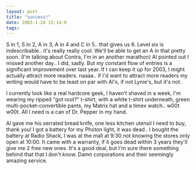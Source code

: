 ```yaml
---
layout: post
title: "success!"
date: 2003-1-24 15:14:0
tags: 
---
```


S in 1, S in 2, A in 3, A in 4 and C in 5.. that gives us 6. Level six is indescribable.. it's really really cool. We'll be able to get an A in that pretty soon. (I'm talking about Contra, I'm in an another marathon) Al pointed out I missed another day.. I did, sadly. But my constant flow of entries is a significant improvement over last year. If I can keep it up for 2003, I might actually attract more readers. naaaa.. if I'd want to attract more readers my writing would have to be least on par with Al's, if not Lynie's, but it's not.





I currently look like a real hardcore geek, I haven't shaved in a week, I'm wearing my ripped "got root?" t-shirt, with a white t-shirt underneath, green multi-pocket-convertible pants, my Matrix hat and a timex watch.. w00t w00t. All I need is a can of Dr. Pepper in my hand.





Al gave me his serrated bread knife, one less kitchen utensil I need to buy, thank you! I got a battery for my Photon light, it was dead.. I bought the battery at Radio Shack, I was at the mall at 9:30 not knowing the stores only open at 10:00. It came with a warranty, if it goes dead within 3 years they'll give me 2 free new ones. It's a good deal, but I'm sure there something behind that that I don't know. Damn corporations and their seemingly amazing service.




